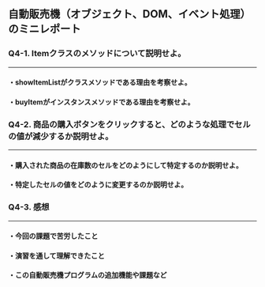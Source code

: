 ## 自動販売機（オブジェクト、DOM、イベント処理）のミニレポート
### Q4-1. Itemクラスのメソッドについて説明せよ。
---  
#### ・showItemListがクラスメソッドである理由を考察せよ。

#### ・buyItemがインスタンスメソッドである理由を考察せよ。

### Q4-2. 商品の購入ボタンをクリックすると、どのような処理でセルの値が減少するか説明せよ。
---  
#### ・購入された商品の在庫数のセルをどのようにして特定するのか説明せよ。  

#### ・特定したセルの値をどのように変更するのか説明せよ。  

### Q4-3. 感想  
---
#### ・今回の課題で苦労したこと

#### ・演習を通して理解できたこと

#### ・この自動販売機プログラムの追加機能や課題など

